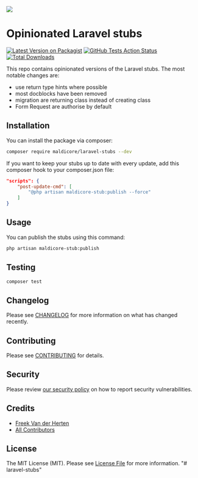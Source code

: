 
[<img src="https://github-ads.s3.eu-central-1.amazonaws.com/support-ukraine.svg?t=1" />](https://supportukrainenow.org)

# Opinionated Laravel stubs

[![Latest Version on Packagist](https://img.shields.io/packagist/v/maldicore/laravel-stubs.svg?style=flat-square)](https://packagist.org/packages/maldicore/laravel-stubs)
[![GitHub Tests Action Status](https://img.shields.io/github/workflow/status/maldicore/laravel-stubs/run-tests?label=tests)](https://github.com/maldicore/laravel-stubs/actions?query=workflow%3Arun-tests+branch%3Amaster)
[![Total Downloads](https://img.shields.io/packagist/dt/maldicore/laravel-stubs.svg?style=flat-square)](https://packagist.org/packages/maldicore/laravel-stubs)

This repo contains opinionated versions of the Laravel stubs. The most notable changes are:

- use return type hints where possible
- most docblocks have been removed
- migration are returning class instead of creating class
- Form Request are authorise by default

## Installation

You can install the package via composer:

```bash
composer require maldicore/laravel-stubs --dev
```

If you want to keep your stubs up to date with every update, add this composer hook to your composer.json file:

```json
"scripts": {
    "post-update-cmd": [
        "@php artisan maldicore-stub:publish --force"
    ]
}
```

## Usage

You can publish the stubs using this command:

```bash
php artisan maldicore-stub:publish
```

## Testing

``` bash
composer test
```

## Changelog

Please see [CHANGELOG](CHANGELOG.md) for more information on what has changed recently.

## Contributing

Please see [CONTRIBUTING](CONTRIBUTING.md) for details.

## Security

Please review [our security policy](../../security/policy) on how to report security vulnerabilities.

## Credits

- [Freek Van der Herten](https://github.com/freekmurze)
- [All Contributors](../../contributors)

## License

The MIT License (MIT). Please see [License File](LICENSE.md) for more information.
"# laravel-stubs" 
